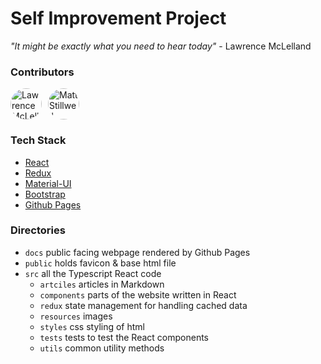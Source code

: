 # Self Improvement Project

*"It might be exactly what you need to hear today"* - Lawrence McLelland

### Contributors

<div style="display: flex;">
  <img width="50" height="50" style="border-radius: 50%; margin-right: 10px;" title="Lawrence McLelland" alt="Lawrence McLelland" src="https://avatars.githubusercontent.com/u/105018579?s=200&v=4"/>
  <img width="50" height="50" style="border-radius: 50%; margin-right: 10px;" title="Matt Stillwell" alt="Matt Stillwell" src="https://avatars.githubusercontent.com/u/18670089?v=4"/>
</div>

### Tech Stack

- [React](https://reactjs.org)
- [Redux](https://redux.js.org)
- [Material-UI](https://mui.com)
- [Bootstrap](https://getbootstrap.com)
- [Github Pages](https://pages.github.com)

### Directories

- `docs` public facing webpage rendered by Github Pages
- `public` holds favicon & base html file
- `src` all the Typescript React code
    - `artciles` articles in Markdown
    - `components` parts of the website written in React
    - `redux` state management for handling cached data
    - `resources` images
    - `styles` css styling of html
    - `tests` tests to test the React components
    - `utils` common utility methods
